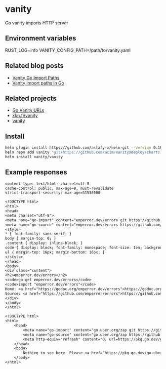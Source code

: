 # vanity

Go vanity imports HTTP server

## Environment variables

RUST_LOG=info
VANITY_CONFIG_PATH=/path/to/vanity.yaml

## Related blog posts

- [Vanity Go Import Paths](https://blog.bramp.net/post/2017/10/02/vanity-go-import-paths/)
- [Vanity import paths in Go](https://sagikazarmark.hu/blog/vanity-import-paths-in-go/)

## Related projects

- [Go Vanity URLs](https://github.com/GoogleCloudPlatform/govanityurls)
- [kkn.fi/vanity](https://github.com/kare/vanity)
- [vanity](https://github.com/hawx/vanity)

## Install

```sh
helm plugin install https://github.com/aslafy-z/helm-git --version 0.10.0
helm repo add vanity "git+https://github.com/acim/vanity@deploy/charts?ref=main"
helm install vanity/vanity
```

## Example responses

```txt
content-type: text/html; charset=utf-8
cache-control: public, max-age=0, must-revalidate
strict-transport-security: max-age=31536000

<!DOCTYPE html>
<html>
<head>
<meta charset="utf-8">
<meta name="go-import" content="emperror.dev/errors git https://github.com/emperror/errors">
<meta name="go-source" content="emperror.dev/errors https://github.com/emperror/errors https://github.com/emperror/errors/tree/master{/dir} https://github.com/emperror/errors/blob/master{/dir}/{file}#L{line}">
<style>
* { font-family: sans-serif; }
body { margin-top: 0; }
.content { display: inline-block; }
code { display: block; font-family: monospace; font-size: 1em; background-color: #d5d5d5; padding: 1em; margin-bottom: 16px; }
ul { margin-top: 16px; margin-bottom: 16px; }
</style>
</head>
<body>
<div class="content">
<h2>emperror.dev/errors</h2>
<code>go get emperror.dev/errors</code>
<code>import "emperror.dev/errors"</code>
Home: <a href="https://godoc.org/emperror.dev/errors">https://godoc.org/emperror.dev/errors</a><br/>
Source: <a href="https://github.com/emperror/errors">https://github.com/emperror/errors</a><br/>
</div>
</body>
</html>
```

```txt
<!DOCTYPE html>
<html>
    <head>
        <meta name="go-import" content="go.uber.org/zap git https://github.com/uber-go/zap">
        <meta name="go-source" content="go.uber.org/zap https://github.com/uber-go/zap https://github.com/uber-go/zap/tree/master{/dir} https://github.com/uber-go/zap/tree/master{/dir}/{file}#L{line}">
        <meta http-equiv="refresh" content="0; url=https://pkg.go.dev/go.uber.org/zap/errors">
    </head>
    <body>
        Nothing to see here. Please <a href="https://pkg.go.dev/go.uber.org/zap/errors">move along</a>.
    </body>
</html>
```
